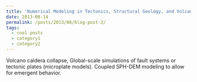 ```yaml
---
title: 'Numerical Modeling in Tectonics, Structural Geology, and Volcanology:'
date: 2013-08-14
permalink: /posts/2013/08/blog-post-2/
tags:
  - cool posts
  - category1
  - category2
---
```


Volcano caldera collapse, Global-scale simulations of fault systems or
tectonic plates (microplate models). Coupled SPH-DEM modeling to allow
for emergent behavior.

